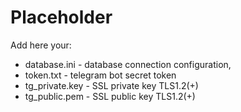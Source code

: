 # Placeholder

Add here your:
- database.ini - database connection configuration,
- token.txt - telegram bot secret token
- tg_private.key - SSL private key TLS1.2(+) 
- tg_public.pem - SSL public key TLS1.2(+) 